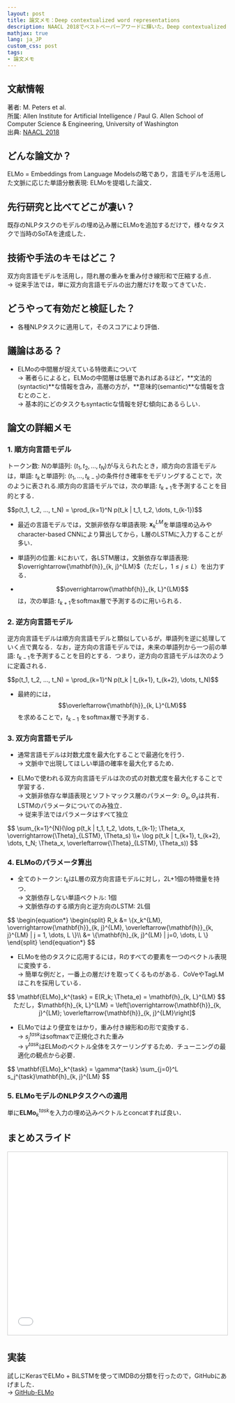 ```yaml
---
layout: post
title: 論文メモ：Deep contextualized word representations
description: NAACL 2018でベストペーパーアワードに輝いた，Deep contextualized word representations（通称ELMo）の論文メモ書きを共有・紹介します．
mathjax: true
lang: ja_JP
custom_css: post
tags:
- 論文メモ
---
```


## 文献情報  
著者: M. Peters et al.  
所属: Allen Institute for Artificial Intelligence / Paul G. Allen School of Computer Science & Engineering, University of Washington  
出典: [NAACL 2018](https://aclweb.org/anthology/papers/N/N18/N18-1202/)

## どんな論文か？
ELMo = Embeddings from Language Modelsの略であり，言語モデルを活用した文脈に応じた単語分散表現: ELMoを提唱した論文．

## 先行研究と比べてどこが凄い？
既存のNLPタスクのモデルの埋め込み層にELMoを追加するだけで，様々なタスクで当時のSoTAを達成した．

## 技術や手法のキモはどこ？
双方向言語モデルを活用し，隠れ層の重みを重み付き線形和で圧縮する点．  
→ 従来手法では，単に双方向言語モデルの出力層だけを取ってきていた．

## どうやって有効だと検証した？
* 各種NLPタスクに適用して，そのスコアにより評価．

## 議論はある？
* ELMoの中間層が捉えている特徴素について  
→ 著者らによると，ELMoの中間層は低層であればあるほど，**文法的(syntactic)**な情報を含み，高層の方が，**意味的(semantic)**な情報を含むとのこと．  
→ 基本的にどのタスクもsyntacticな情報を好む傾向にあるらしい．

## 論文の詳細メモ
### 1. 順方向言語モデル
トークン数: $N$の単語列: $(t_1, t_2, \dots, t_N)$が与えられたとき，順方向の言語モデルは，単語: $t_k$と単語列: $(t_1, \dots, t_{k-1})$の条件付き確率をモデリングすることで，次のように表される.順方向の言語モデルでは，次の単語: $t_{k+1}$を予測することを目的とする．

<div class="mathjax-scroll">
$$p(t_1, t_2, ..., t_N) = \prod_{k=1}^N p(t_k | t_1, t_2, \dots, t_{k-1})$$
</div>

* 最近の言語モデルでは，文脈非依存な単語表現: $\mathbf{x}_k^{LM}$を単語埋め込みやcharacter-based CNNにより算出してから，L層のLSTMに入力することが多い．

* 単語列の位置: $k$において，各LSTM層は，文脈依存な単語表現: $\overrightarrow{\mathbf{h}}_{k, j}^{LM}$（ただし，$1 \leq j \leq L$）を出力する．

* $$\overrightarrow{\mathbf{h}}_{k, L}^{LM}$$は，次の単語: $t_{k+1}$をsoftmax層で予測するのに用いられる．

### 2. 逆方向言語モデル
逆方向言語モデルは順方向言語モデルと類似しているが，単語列を逆に処理していく点で異なる．なお，逆方向の言語モデルでは，未来の単語列から一つ前の単語: $t_{k-1}$を予測することを目的とする．つまり，逆方向の言語モデルは次のように定義される．

<div class="mathjax-scroll">
$$p(t_1, t_2, ..., t_N) = \prod_{k=1}^N p(t_k | t_{k+1}, t_{k+2}, \dots, t_N)$$
</div>

* 最終的には，$$\overleftarrow{\mathbf{h}}_{k, L}^{LM}$$ を求めることで，$t_{k-1}$ をsoftmax層で予測する．

### 3. 双方向言語モデル
* 通常言語モデルは対数尤度を最大化することで最適化を行う．  
→ 文脈中で出現してほしい単語の確率を最大化するため．

* ELMoで使われる双方向言語モデルは次の式の対数尤度を最大化することで学習する．  
→ 文脈非依存な単語表現とソフトマックス層のパラメータ: $\Theta_{x}, \Theta_s$は共有．LSTMのパラメータについてのみ独立．  
→ 従来手法ではパラメータはすべて独立

<div class="mathjax-scroll">
$$
\sum_{k=1}^{N}(\log p(t_k | t_1, t_2, \dots, t_{k-1}; \Theta_x, \overrightarrow{\Theta}_{LSTM}, \Theta_s) \\+ \log p(t_k | t_{k+1}, t_{k+2}, \dots, t_N; \Theta_x, \overleftarrow{\Theta}_{LSTM}, \Theta_s))
$$
</div>

### 4. ELMoのパラメータ算出
* 全てのトークン: $t_k$はL層の双方向言語モデルに対し，2L+1個の特徴量を持つ．  
→ 文脈依存しない単語ベクトル: 1個  
→ 文脈依存のする順方向と逆方向のLSTM: 2L個

<div class="mathjax-scroll">
$$
\begin{equation*}
\begin{split}
R_k &= \{x_k^{LM}, \overrightarrow{\mathbf{h}}_{k, j}^{LM}, \overleftarrow{\mathbf{h}}_{k, j}^{LM} | j = 1, \dots, L \}\\
    &= \{\mathbf{h}_{k, j}^{LM} | j=0, \dots, L \}
\end{split}
\end{equation*}
$$
</div>

* ELMoを他のタスクに応用するには，Rのすべての要素を一つのベクトル表現に変換する．  
→ 簡単な例だと，一番上の層だけを取ってくるものがある．CoVeやTagLMはこれを採用している．

<div class="mathjax-scroll">
$$
\mathbf{ELMo}_k^{task} = E(R_k; \Theta_e) = \mathbf{h}_{k, L}^{LM}
$$
</div>

<div style="text-align: center">ただし，$\mathbf{h}_{k, L}^{LM} = \left[\overrightarrow{\mathbf{h}}_{k, j}^{LM}; \overleftarrow{\mathbf{h}}_{k, j}^{LM}\right]$</div>

* ELMoではより便宜をはかり，重み付き線形和の形で変換する．  
→ $s_j^{task}$はsoftmaxで正規化された重み  
→ $\gamma^{task}$はELMoのベクトル全体をスケーリングするため．チューニングの最適化の観点から必要．

<div class="mathjax-scroll">
$$
\mathbf{ELMo}_k^{task} = \gamma^{task} \sum_{j=0}^L s_j^{task}\mathbf{h}_{k, j}^{LM}
$$
</div>

### 5. ELMoモデルのNLPタスクへの適用
単に$\mathbf{ELMo}_k^{task}$を入力の埋め込みベクトルとconcatすれば良い．

## まとめスライド
<div style="text-align: center"><iframe src="//www.slideshare.net/slideshow/embed_code/key/hvw0gfJhsc8aWL" width="510" height="420" frameborder="0" marginwidth="0" marginheight="0" scrolling="no" style="border:1px solid #CCC; border-width:1px; margin-bottom:5px; max-width: 100%;" allowfullscreen> </iframe></div><div style="margin-bottom:5px"></div>

## 実装
試しにKerasでELMo + BiLSTMを使ってIMDBの分類を行ったので，GitHubにあげました．  
→ [GitHub-ELMo](https://github.com/gucci-j/elmo-imdb)

